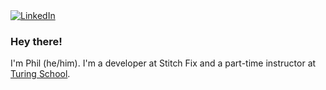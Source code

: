 <span>
  <a href="https://www.linkedin.com/in/pjmcc/"><img alt="LinkedIn" src="https://img.shields.io/badge/linkedin-%230077B5.svg?&style=for-the-badge&logo=linkedin&logoColor=white"/></a>
</span>

### Hey there!

I'm Phil (he/him). I'm a developer at Stitch Fix and a part-time instructor at [Turing School](https://turing.edu/).
